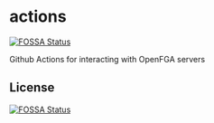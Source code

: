 # actions
[![FOSSA Status](https://app.fossa.com/api/projects/git%2Bgithub.com%2Fopenfga%2Factions.svg?type=shield)](https://app.fossa.com/projects/git%2Bgithub.com%2Fopenfga%2Factions?ref=badge_shield)

Github Actions for interacting with OpenFGA servers


## License
[![FOSSA Status](https://app.fossa.com/api/projects/git%2Bgithub.com%2Fopenfga%2Factions.svg?type=large)](https://app.fossa.com/projects/git%2Bgithub.com%2Fopenfga%2Factions?ref=badge_large)